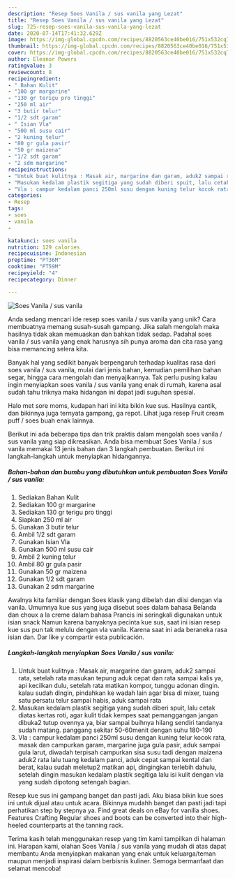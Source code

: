 ```yaml
---
description: "Resep Soes Vanila / sus vanila yang Lezat"
title: "Resep Soes Vanila / sus vanila yang Lezat"
slug: 725-resep-soes-vanila-sus-vanila-yang-lezat
date: 2020-07-14T17:41:32.629Z
image: https://img-global.cpcdn.com/recipes/8820563ce40be016/751x532cq70/soes-vanila-sus-vanila-foto-resep-utama.jpg
thumbnail: https://img-global.cpcdn.com/recipes/8820563ce40be016/751x532cq70/soes-vanila-sus-vanila-foto-resep-utama.jpg
cover: https://img-global.cpcdn.com/recipes/8820563ce40be016/751x532cq70/soes-vanila-sus-vanila-foto-resep-utama.jpg
author: Eleanor Powers
ratingvalue: 3
reviewcount: 8
recipeingredient:
- " Bahan Kulit"
- "100 gr margarine"
- "130 gr terigu pro tinggi"
- "250 ml air"
- "3 butir telur"
- "1/2 sdt garam"
- " Isian Vla"
- "500 ml susu cair"
- "2 kuning telur"
- "80 gr gula pasir"
- "50 gr maizena"
- "1/2 sdt garam"
- "2 sdm margarine"
recipeinstructions:
- "Untuk buat kulitnya : Masak air, margarine dan garam, aduk2 sampai rata, setelah rata masukan tepung aduk cepat dan rata sampai kalis ya, api kecilkan dulu, setelah rata matikan kompor, tunggu adonan dingin. kalau sudah dingin, pindahkan ke wadah lain agar bisa di mixer, tuang satu persatu telur sampai habis, aduk sampai rata"
- "Masukan kedalam plastik segitiga yang sudah diberi spuit, lalu cetak diatas kertas roti, agar kulit tidak kempes saat pemanggangan jangan dibuka2 tutup ovennya ya, biar sampai buihnya hilang sendiri tandanya sudah matang. panggang sekitar 50-60menit dengan suhu 180-190"
- "Vla : campur kedalam panci 250ml susu dengan kuning telur kocok rata, masak dan campurkan garam, margarine juga gula pasir, aduk sampai gula larut, diwadah terpisah campurkan sisa susu tadi dengan maizena aduk2 rata lalu tuang kedalam panci, aduk cepat sampai kental dan berat, kalau sudah meletup2 matikan api, dingingkan terlebih dahulu, setelah dingin masukan kedalam plastik segitiga lalu isi kulit dengan vla yang sudah dipotong setengah bagian."
categories:
- Resep
tags:
- soes
- vanila
- 

katakunci: soes vanila  
nutrition: 129 calories
recipecuisine: Indonesian
preptime: "PT36M"
cooktime: "PT59M"
recipeyield: "4"
recipecategory: Dinner

---
```



![Soes Vanila / sus vanila](https://img-global.cpcdn.com/recipes/8820563ce40be016/751x532cq70/soes-vanila-sus-vanila-foto-resep-utama.jpg)

Anda sedang mencari ide resep soes vanila / sus vanila yang unik? Cara membuatnya memang susah-susah gampang. Jika salah mengolah maka hasilnya tidak akan memuaskan dan bahkan tidak sedap. Padahal soes vanila / sus vanila yang enak harusnya sih punya aroma dan cita rasa yang bisa memancing selera kita.

Banyak hal yang sedikit banyak berpengaruh terhadap kualitas rasa dari soes vanila / sus vanila, mulai dari jenis bahan, kemudian pemilihan bahan segar, hingga cara mengolah dan menyajikannya. Tak perlu pusing kalau ingin menyiapkan soes vanila / sus vanila yang enak di rumah, karena asal sudah tahu triknya maka hidangan ini dapat jadi suguhan spesial.

Halo met sore moms, kudapan hari ini kita bikin kue sus. Hasilnya cantik, dan bikinnya juga ternyata gampang, ga repot. Lihat juga resep Fruit cream puff / soes buah enak lainnya.


Berikut ini ada beberapa tips dan trik praktis dalam mengolah soes vanila / sus vanila yang siap dikreasikan. Anda bisa membuat Soes Vanila / sus vanila memakai 13 jenis bahan dan 3 langkah pembuatan. Berikut ini langkah-langkah untuk menyiapkan hidangannya.

<!--inarticleads1-->

##### Bahan-bahan dan bumbu yang dibutuhkan untuk pembuatan Soes Vanila / sus vanila:

1. Sediakan  Bahan Kulit
1. Sediakan 100 gr margarine
1. Sediakan 130 gr terigu pro tinggi
1. Siapkan 250 ml air
1. Gunakan 3 butir telur
1. Ambil 1/2 sdt garam
1. Gunakan  Isian Vla
1. Gunakan 500 ml susu cair
1. Ambil 2 kuning telur
1. Ambil 80 gr gula pasir
1. Gunakan 50 gr maizena
1. Gunakan 1/2 sdt garam
1. Gunakan 2 sdm margarine


Awalnya kita familiar dengan Soes klasik yang dibelah dan diisi dengan vla vanila. Umumnya kue sus yang juga disebut soes dalam bahasa Belanda dan choux a la creme dalam bahasa Prancis ini seringkali digunakan untuk isian snack Namun karena banyaknya pecinta kue sus, saat ini isian resep kue sus pun tak melulu dengan vla vanila. Karena saat ini ada beraneka rasa isian dan. Dar like y compartir esta publicación. 

<!--inarticleads2-->

##### Langkah-langkah menyiapkan Soes Vanila / sus vanila:

1. Untuk buat kulitnya : Masak air, margarine dan garam, aduk2 sampai rata, setelah rata masukan tepung aduk cepat dan rata sampai kalis ya, api kecilkan dulu, setelah rata matikan kompor, tunggu adonan dingin. kalau sudah dingin, pindahkan ke wadah lain agar bisa di mixer, tuang satu persatu telur sampai habis, aduk sampai rata
1. Masukan kedalam plastik segitiga yang sudah diberi spuit, lalu cetak diatas kertas roti, agar kulit tidak kempes saat pemanggangan jangan dibuka2 tutup ovennya ya, biar sampai buihnya hilang sendiri tandanya sudah matang. panggang sekitar 50-60menit dengan suhu 180-190
1. Vla : campur kedalam panci 250ml susu dengan kuning telur kocok rata, masak dan campurkan garam, margarine juga gula pasir, aduk sampai gula larut, diwadah terpisah campurkan sisa susu tadi dengan maizena aduk2 rata lalu tuang kedalam panci, aduk cepat sampai kental dan berat, kalau sudah meletup2 matikan api, dingingkan terlebih dahulu, setelah dingin masukan kedalam plastik segitiga lalu isi kulit dengan vla yang sudah dipotong setengah bagian.


Resep kue sus ini gampang banget dan pasti jadi. Aku biasa bikin kue soes ini untuk dijual atau untuk acara. Bikinnya mudahh banget dan pasti jadi tapi perhatikan step by stepnya ya. Find great deals on eBay for vanilla shoes. Features Crafting Regular shoes and boots can be converted into their high-heeled counterparts at the tanning rack. 

Terima kasih telah menggunakan resep yang tim kami tampilkan di halaman ini. Harapan kami, olahan Soes Vanila / sus vanila yang mudah di atas dapat membantu Anda menyiapkan makanan yang enak untuk keluarga/teman maupun menjadi inspirasi dalam berbisnis kuliner. Semoga bermanfaat dan selamat mencoba!
